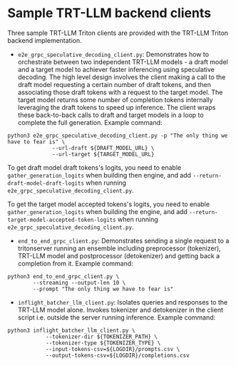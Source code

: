 # Sample TRT-LLM backend clients
Three sample TRT-LLM Triton clients are provided with the TRT-LLM Triton backend implementation.
* `e2e_grpc_speculative_decoding_client.py`: Demonstrates how to orchestrate between two independent TRT-LLM models - a draft model and a target model to achiever faster inferencing using speculative decoding. The high level design involves the client making a call to the draft model requesting a certain number of draft tokens, and then associating those draft tokens with a request to the target model. The target model returns some number of completion tokens internally leveraging the draft tokens to speed up inference. The client wraps these back-to-back calls to draft and target models in a loop to complete the full generation.
Example command:
```
python3 e2e_grpc_speculative_decoding_client.py -p "The only thing we have to fear is" \
              --url-draft ${DRAFT_MODEL_URL} \
              --url-target ${TARGET_MODEL_URL}
```
To get draft model draft tokens's logits, you need to enable `gather_generation_logits` when building then engine, and add `--return-draft-model-draft-logits` when running `e2e_grpc_speculative_decoding_client.py`.

To get the target model accepted tokens's logits, you need to enable `gather_generation_logits` when building the engine, and add `--return-target-model-accepted-token-logits` when running `e2e_grpc_speculative_decoding_client.py`.


* `end_to_end_grpc_client.py`: Demonstrates sending a single request to a tritonserver running an ensemble including preprocessor (tokenizer), TRT-LLM model and postprocessor (detokenizer) and getting back a completion from it.
Example command:
```
python3 end_to_end_grpc_client.py \
        --streaming --output-len 10 \
        --prompt "The only thing we have to fear is"

```
* `inflight_batcher_llm_client.py`: Isolates queries and responses to the TRT-LLM model alone. Invokes tokenizer and detokenizer in the client script i.e. outside the server running inference.
Example command:
```
python3 inflight_batcher_llm_client.py \
            --tokenizer-dir ${TOKENIZER_PATH} \
            --tokenizer-type ${TOKENIZER_TYPE} \
            --input-tokens-csv=${LOGDIR}/prompts.csv \
            --output-tokens-csv=${LOGDIR}/completions.csv
```
